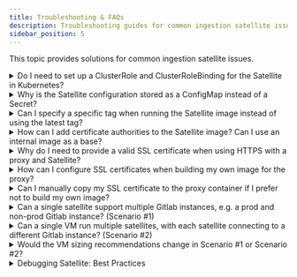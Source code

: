 ```yaml
---
title: Troubleshooting & FAQs
description: Troubleshooting guides for common ingestion satellite issues.
sidebar_position: 5
---
```


This topic provides solutions for common ingestion satellite issues.

<details>

<summary>Do I need to set up a ClusterRole and ClusterRoleBinding for the Satellite in Kubernetes?</summary>

No. These are not required unless you plan to utilize Kubernetes capabilities within your runbooks. If you don't need Kubernetes integration, you can omit them.

</details>

<details>

<summary>Why is the Satellite configuration stored as a ConfigMap instead of a Secret?</summary>

While the documentation provides an example with a ConfigMap for ease of use and visualization, it's not a strict recommendation. Storing sensitive information, like credentials, in a Secret is a valid and more secure option. You can choose the storage method that best suits your security requirements.

</details>

<details>

<summary>Can I specify a specific tag when running the Satellite image instead of using the latest tag?</summary>

Yes, you can run the Satellite image with a specific tag to lock down the version. New versions of the Satellite can be found [here](https://hub.docker.com/r/levelops/ingestion-satellite).

</details>

<details>

<summary>How can I add certificate authorities to the Satellite image? Can I use an internal image as a base?</summary>

To add certificate authorities to a Satellite image and enable it to use an internal image as a base, you can follow the steps below:

**For Docker Containers:**

1. Copy the truststore from the container to a temporary location:

```
docker cp <container-name>:/etc/pki/ca-trust/extracted/java/cacerts /tmp/cacerts
```

2. Verify that the truststore is readable by listing existing certificates:

```
keytool -list -keystore /tmp/cacerts -storepass changeit
```

3. Change the keystore permissions to allow modification:

```
chmod +w /tmp/cacerts
```

4. Add a certificate (PEM) to the truststore:

```
keytool -importcert -file <my-crt-file-location> -noprompt -alias <my-alias> -keystore /tmp/cacerts -storepass changeit
```

5. Change the keystore permissions back to read-only:

```
chmod -w /tmp/cacerts
```

6. Mount the `cacerts` binary (truststore) as a volume in the container with the suggested path `/opt/cacerts`.
7. Add the `JVM_OPTS` environment variable to the container with the following settings:

```
JVM_OPTS="-XX:MinRAMPercentage=20.0 -XX:MaxRAMPercentage=90.0 -Djavax.net.ssl.trustStore=/opt/cacerts -Djavax.net.ssl.trustStorePassword=changeit"
```

**For Kubernetes Deployments:**

1. Create a Kubernetes secret containing the truststore binary:

```
kubectl create secret generic satellite-truststore --from-file=/tmp/cacerts
```

Note: For Kubernetes make sure you securely mount the truststore as a volume in your deployment pods allowing for successful HTTPS communication through proxies.

2. In your deployment file (`spec.template.spec` section) define a volume to mount the secret:

```yaml
     volumes:
       - name: satellite-truststore-volume
         secret:
           secretName: satellite-truststore
```

3. Mount the truststore volume to a specified path in the container:

```yaml
     containers:
       - name: levelops-satellite
         volumeMounts:
           - name: satellite-truststore-volume
             mountPath: /opt/cacerts
```

3. Add the `JVM_OPTS` environment variable with the specified settings to the container:

```yaml
     env:
       - name: JVM_OPTS
         value: "-XX:MinRAMPercentage=20.0 -XX:MaxRAMPercentage=90.0 -Djavax.net.ssl.trustStore=/opt/cacerts -Djavax.net.ssl.trustStorePassword=changeit"
```

Now you can ensure that your Satellite image includes the necessary root certificates.

</details>

<details>

<summary>Why do I need to provide a valid SSL certificate when using HTTPS with a proxy and Satellite?</summary>

HTTPS ensures secure communication between your proxy server and Satellite. To build this secure connection, a valid SSL certificate is required. This certificate helps verify the identity of the proxy and encrypts the data exchanged.

</details>

<details>

<summary>How can I configure SSL certificates when building my own image for the proxy?</summary>

You can configure SSL certificates for your proxy image using the following Dockerfile instructions:

```
COPY --from=base /etc/pki/ca-trust/extracted/java/cacerts /opt/cacerts
RUN chmod +w /opt/cacerts
RUN keytool -importcert -file /opt/proxy_cert.pem -noprompt -alias proxy_ca -keystore /opt/cacerts -storepass changeit
RUN chmod -w /opt/cacerts
```

</details>

<details>

<summary>Can I manually copy my SSL certificate to the proxy container if I prefer not to build my own image?</summary>

Yes. Follow these steps to manually copy your SSL certificate to the proxy container:

1. Get the truststore from the container:

```
docker cp <container-name>:/etc/pki/ca-trust/extracted/java/cacerts /tmp/cacerts
```

2. List existing certificates in the truststore:

```
keytool -list -keystore /tmp/cacerts -storepass changeit
```

3. Change the truststore permissions:

```
chmod +w /tmp/cacerts
```

4. Add your SSL certificate to the truststore:

```
keytool -importcert -file <my-crt-file-location> -noprompt -alias <my-alias> -keystore /tmp/cacerts -storepass changeit
```

5. Restore the original truststore permissions:

```
chmod -w /tmp/cacerts
```

6. Put the modified truststore back into the container:

```
docker cp /tmp/cacerts <container-name>:/etc/pki/ca-trust/extracted/java/cacerts
```

Make sure to replace the following placeholders:

* `<container-name>`: Replace this with the name or ID of your proxy container.
* `<my-crt-file-location>`: Replace this with the file path to your SSL certificate file.
* `<my-alias>`: Replace this with an alias for your SSL certificate in the truststore.

</details>

<details>

<summary>Can a single satellite support multiple Gitlab instances, e.g. a prod and non-prod Gitlab instance? (Scenario #1)</summary>

Yes. A single satellite can support multiple Gitlab instances including both production (prod) and non-production (non-prod) instances. However it's important to carefully manage the CPU and memory resources allocated to the satellite's Docker container as multiple integrations can result in more jobs. Keep in mind that there's a fixed number of threads per satellite, so increasing the number of integrations won't necessarily require an increase in resources.

</details>

<details>

<summary>Can a single VM run multiple satellites, with each satellite connecting to a different Gitlab instance? (Scenario #2)</summary>

Yes. It is possible to run multiple satellites on a single VM, and each satellite can connect to a different Gitlab instance. The satellite is distributed as a Docker container, and multiple containers can coexist on the same VM. This allows you to manage multiple integrations with different Gitlab instances from a single virtual machine.

</details>

<details>

<summary>Would the VM sizing recommendations change in Scenario #1 or Scenario #2?</summary>

Between **Scenario #1** (a single satellite supporting multiple Gitlab instances) and **Scenario #2** (multiple satellites on a single VM, each connecting to different Gitlab instances), the sizing recommendations would be similar. However, Scenario #1 would theoretically require fewer resources due to lower overhead, as it involves running a single satellite process compared to Scenario #2, which involves running multiple satellite containers. Also it's essential to monitor resource usage and adjust VM sizing based on the specific workload and requirements of your integrations.

</details>

<details>

<summary>Debugging Satellite: Best Practices</summary>

When troubleshooting issues with Satellite, following best practices can help streamline the process and ensure effective resolution of problems. This topic outlines the steps to approach debugging Satellite, including tips for identifying and resolving common issues.

#### **Step 1: Verify Configuration Files** <a href="#step-1-verify-configuration-files" id="step-1-verify-configuration-files"></a>

Ensure that the configuration files are correct and up-to-date.

**For Docker Users**

Provide the absolute path to the YAML file.

**For Kubernetes Users**

Redeploy to verify the added changes.

You can confirm this by SSH-ing into the container or pod and checking the configuration file contents.

**For docker:**

```
docker exec -ti <container-id> -- bashcat config.yaml
```

**For Kubernetes:**

```
kubectl exec -ti <pod-id> bash
```

Verify the content in the file and match it to what you expect.

```
cat config.yaml
```

#### **Step 2: Check Indentation and Special Characters in YAML Files** <a href="#step-2-check-indentation-and-special-characters-in-yaml-files" id="step-2-check-indentation-and-special-characters-in-yaml-files"></a>

YAML files require proper indentation and handling of special characters. Make sure that all indentations are correctly formatted, and special characters like quotes and backslashes are properly escaped. Use a linter or validator to identify any errors in the YAML files and fix them before proceeding.

Example:

* `USER\NAME` (correct)
* `USER\\NAME` (incorrect)

#### **Step 3: Disable SSL Validation (Optional)** <a href="#step-3-disable-ssl-validation-optional" id="step-3-disable-ssl-validation-optional"></a>

If you encounter issues related to SSL certificates, consider disabling SSL validation temporarily. Add `allow_unsafe_ssl: true` under the jira section in the root section of the YAML file.&#x20;

```
jira:
  allow_unsafe_ssl: true
at the root of the yaml file:
jira:
  allow_unsafe_ssl: true
  satellite::
    url: ...
  integrations:
    - id: 1
      type: jira
      ...
```

#### **Step 4: Monitor Logs** <a href="#step-4-monitor-logs" id="step-4-monitor-logs"></a>

Logs are essential for understanding the behavior of Satellite. Tail the logs for relevant containers or pods to gain insights into the error messages or warnings.

**For Docker Users**

```
docker logs -f <container-name>
```

**For Kubernetes Users**

```
docker logs -f <container-name>
```

#### **Step 5: Inspect Containers and Pods** <a href="#step-5-inspect-containers-and-pods" id="step-5-inspect-containers-and-pods"></a>

Inspect containers and pods to gather more information about their state and performance. Use the below commands to retrieve detailed information about networks, and other aspects.

**For docker:**

```
docker inspect <container-name>
```

**For Kubernetes:**

```
docker inspect <container-name>
```

</details>